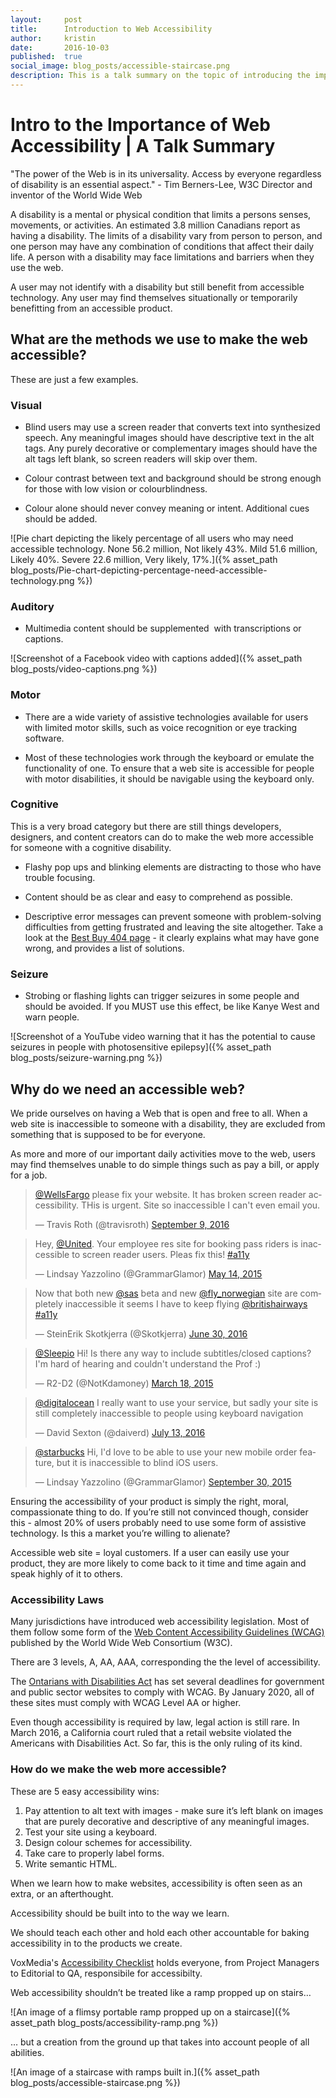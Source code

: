```yaml
---
layout:     post
title:      Introduction to Web Accessibility 
author:     kristin
date:       2016-10-03
published:  true
social_image: blog_posts/accessible-staircase.png
description: This is a talk summary on the topic of introducing the importance and best practices for creating web accessible projects.
---
```


# Intro to the Importance of Web Accessibility | A Talk Summary

"The power of the Web is in its universality. Access by everyone regardless of disability is an essential aspect." - Tim Berners-Lee, W3C Director and inventor of the World Wide Web

A disability is a mental or physical condition that limits a persons senses, movements, or activities. An estimated 3.8 million Canadians report as having a disability. The limits of a disability vary from person to person, and one person may have any combination of conditions that affect their daily life. A person with a disability may face limitations and barriers when they use the web.

<!--more-->

A user may not identify with a disability but still benefit from accessible technology.  Any user may find themselves situationally or temporarily benefitting from an accessible product.

## What are the methods we use to make the web accessible?

These are just a few examples.

### Visual

* Blind users may use a screen reader that converts text into synthesized speech. Any meaningful images should have descriptive text in the alt tags. Any purely decorative or complementary images should have the alt tags left blank, so screen readers will skip over them.

* Colour contrast between text and background should be strong enough for those with low vision or colourblindness.

* Colour alone should never convey meaning or intent. Additional cues should be added.

![Pie chart depicting the likely percentage of all users who may need accessible technology. None 56.2 million, Not likely 43%. Mild 51.6 million, Likely 40%. Severe 22.6 million, Very likely, 17%.]({% asset_path blog_posts/Pie-chart-depicting-percentage-need-accessible-technology.png %})

### Auditory

* Multimedia content should be supplemented  with transcriptions or captions.

![Screenshot of a Facebook video with captions added]({% asset_path blog_posts/video-captions.png %})

### Motor

* There are a wide variety of assistive technologies available for users with limited motor skills, such as voice recognition or eye tracking software.

* Most of these technologies work through the keyboard or emulate the functionality of one. To ensure that a web site is accessible for people with motor disabilities, it should be navigable using the keyboard only.

### Cognitive

This is a very broad category but there are still things developers, designers, and content creators can do to make the web more accessible for someone with a cognitive disability.

* Flashy pop ups and blinking elements are distracting to those who have trouble focusing.

* Content should be as clear and easy to comprehend as possible.

* Descriptive error messages can prevent someone with problem-solving difficulties from getting frustrated and leaving the site altogether. Take a look at the [Best Buy 404 page](http://www.bestbuy.com/404) - it clearly explains what may have gone wrong, and provides a list of solutions.

### Seizure

* Strobing or flashing lights can trigger seizures in some people and should be avoided. If you MUST use this effect, be like Kanye West and warn people.

![Screenshot of a YouTube video warning that it has the potential to cause seizures in people with photosensitive epilepsy]({% asset_path blog_posts/seizure-warning.png %})

## Why do we need an accessible web?

We pride ourselves on having a Web that is open and free to all.  When a web site is inaccessible to someone with a disability, they are excluded from something that is supposed to be for everyone.

As more and more of our important daily activities move to the web, users may find themselves unable to do simple things such as pay a bill, or apply for a job.

<blockquote class="twitter-tweet" data-lang="en"><p lang="en" dir="ltr"><a href="https://twitter.com/WellsFargo">@WellsFargo</a> please fix your website. It has broken screen reader accessibility. THis is urgent. Site so inaccessible I can&#39;t even email you.</p>&mdash; Travis Roth (@travisroth) <a href="https://twitter.com/travisroth/status/774236980758532097">September 9, 2016</a></blockquote> <script async src="//platform.twitter.com/widgets.js" charset="utf-8"></script>

<blockquote class="twitter-tweet" data-lang="en"><p lang="en" dir="ltr">Hey, <a href="https://twitter.com/united">@United</a>. Your employee res site for booking pass riders is inaccessible to screen reader users. Pleas fix this! <a href="https://twitter.com/hashtag/a11y?src=hash">#a11y</a></p>&mdash; Lindsay Yazzolino (@GrammarGlamor) <a href="https://twitter.com/GrammarGlamor/status/598982027291922433">May 14, 2015</a></blockquote> <script async src="//platform.twitter.com/widgets.js" charset="utf-8"></script>

<blockquote class="twitter-tweet" data-lang="en"><p lang="en" dir="ltr">Now that both new <a href="https://twitter.com/SAS">@sas</a> beta and new <a href="https://twitter.com/Fly_Norwegian">@fly_norwegian</a> site are completely inaccessible it seems I have to keep flying <a href="https://twitter.com/britishairways">@britishairways</a> <a href="https://twitter.com/hashtag/a11y?src=hash">#a11y</a></p>&mdash; SteinErik Skotkjerra (@Skotkjerra) <a href="https://twitter.com/Skotkjerra/status/748422016173215744">June 30, 2016</a></blockquote> <script async src="//platform.twitter.com/widgets.js" charset="utf-8"></script>

<blockquote class="twitter-tweet" data-lang="en"><p lang="en" dir="ltr"><a href="https://twitter.com/Sleepio">@Sleepio</a> Hi! Is there any way to include subtitles/closed captions? I&#39;m hard of hearing and couldn&#39;t understand the Prof :)</p>&mdash; R2-D2 (@NotKdamoney) <a href="https://twitter.com/NotKdamoney/status/578063560493821954">March 18, 2015</a></blockquote> <script async src="//platform.twitter.com/widgets.js" charset="utf-8"></script>

<blockquote class="twitter-tweet" data-lang="en"><p lang="en" dir="ltr"><a href="https://twitter.com/digitalocean">@digitalocean</a> I really want to use your service, but sadly your site is still completely inaccessible to people using keyboard navigation</p>&mdash; David Sexton (@daiverd) <a href="https://twitter.com/daiverd/status/753247132266606592">July 13, 2016</a></blockquote> <script async src="//platform.twitter.com/widgets.js" charset="utf-8"></script>

<blockquote class="twitter-tweet" data-lang="en"><p lang="en" dir="ltr"><a href="https://twitter.com/Starbucks">@starbucks</a> Hi, I&#39;d love to be able to use your new mobile order feature, but it is inaccessible to blind iOS users.</p>&mdash; Lindsay Yazzolino (@GrammarGlamor) <a href="https://twitter.com/GrammarGlamor/status/649238913010302976">September 30, 2015</a></blockquote> <script async src="//platform.twitter.com/widgets.js" charset="utf-8"></script>

Ensuring the accessibility of your product is simply the right, moral, compassionate thing to do. If you’re still not convinced though, consider this - almost 20% of users probably need to use some form of assistive technology. Is this a market you’re willing to alienate?

Accessible web site = loyal customers. If a user can easily use your product, they are more likely to come back to it time and time again and speak highly of it to others.

### Accessibility Laws

Many jurisdictions have introduced web accessibility legislation. Most of them follow some form of the [Web Content Accessibility Guidelines (WCAG)](https://www.w3.org/WAI/intro/wcag)  published by the World Wide Web Consortium (W3C).

There are 3 levels, A, AA, AAA, corresponding the the level of accessibility.

The [Ontarians with Disabilities Act](http://www.aoda.ca/) has set several deadlines for government and public sector websites to comply with WCAG. By January 2020, all of these sites must comply with WCAG Level AA or higher.

Even though accessibility is required by law, legal action is still rare.  In March 2016, a California court ruled that a retail website violated the Americans with Disabilities Act. So far, this is the only ruling of its kind.

### How do we make the web more accessible?

These are 5 easy accessibility wins:

1. Pay attention to alt text with images - make sure it’s left blank on images that are purely decorative and descriptive of any meaningful images.
2. Test your site using a keyboard.
3. Design colour schemes for accessibility.
4. Take care to properly label forms.
5. Write semantic HTML.

When we learn how to make websites, accessibility is often seen as an extra, or an afterthought.

Accessibility should be built into to the way we learn.

We should teach each other and hold each other accountable for baking accessibility in to the products we create.

VoxMedia's [Accessibility Checklist](http://accessibility.voxmedia.com/) holds everyone, from Project Managers to Editorial to QA, responsibile for accessibilty.

Web accessibility shouldn’t be treated like a ramp propped up on stairs…

![An image of a flimsy portable ramp propped up on a staircase]({% asset_path blog_posts/accessibility-ramp.png %}) 

… but a creation from the ground up that takes into account people of all abilities. 

![An image of a staircase with ramps built in.]({% asset_path blog_posts/accessible-staircase.png %})
